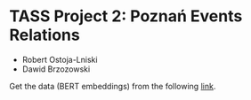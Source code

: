# TASS Project 2: Poznań Events Relations

- Robert Ostoja-Lniski
- Dawid Brzozowski

Get the data (BERT embeddings) from the following [link](https://drive.google.com/drive/folders/1aUrWcMt97UaQ1S0rfgWjUL-Q8wp1zxKc?usp=sharing).
